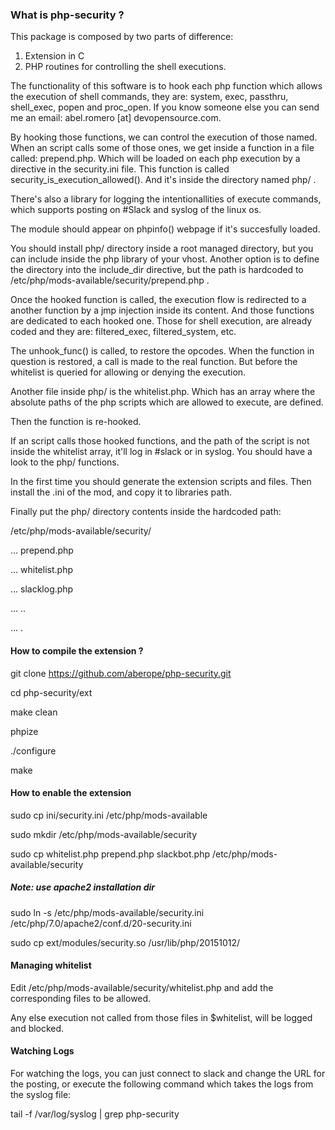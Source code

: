### What is php-security ?

This package is composed by two parts of difference:

1. Extension in C
2. PHP routines for controlling the shell executions.

The functionality of this software is to hook each php function which allows
the execution of shell commands, they are: system, exec, passthru, shell_exec,
popen and proc_open. If you know someone else you can send me an email:
abel.romero [at] devopensource.com.

By hooking those functions, we can control the execution of those named.
When an script calls some of those ones, we get inside a function in a file
called: prepend.php. Which will be loaded on each php execution by a directive
in the security.ini file. This function is called security_is_execution_allowed().
And it's inside the directory named php/ .

There's also a library for logging the intentionallities of execute commands,
which supports posting on #Slack and syslog of the linux os.

The module should appear on phpinfo() webpage if it's succesfully loaded.

You should install php/ directory inside a root managed directory,
but you can include inside the php library of your vhost. Another option
is to define the directory into the include_dir directive, but the path is hardcoded to /etc/php/mods-available/security/prepend.php .

Once the hooked function is called, the execution flow is redirected to a 
another function by a jmp injection inside its content. And those functions
are dedicated to each hooked one. Those for shell execution, are already
coded and they are: filtered_exec, filtered_system, etc.

The unhook_func() is called, to restore the opcodes. When the function in
question is restored, a call is made to the real function. But before
the whitelist is queried for allowing or denying the execution.

Another file inside php/ is the whitelist.php. Which has an array where
the absolute paths of the php scripts which are allowed to execute, are defined.

Then the function is re-hooked.

If an script calls those hooked functions, and the path of the script is not
inside the whitelist array, it'll log in #slack or in syslog.
You should have a look to the php/ functions.

In the first time you should generate the extension scripts and files.
Then install the .ini of the mod, and copy it to libraries path.

Finally put the php/ directory contents inside the hardcoded path:

/etc/php/mods-available/security/

... prepend.php

... whitelist.php

... slacklog.php

... ..

... .


#### How to compile the extension ?

git clone https://github.com/aberope/php-security.git

cd php-security/ext

make clean

phpize

./configure

make

#### How to enable the extension

sudo cp ini/security.ini /etc/php/mods-available

sudo mkdir /etc/php/mods-available/security

sudo cp whitelist.php prepend.php slackbot.php /etc/php/mods-available/security

##### Note: use apache2 installation dir

sudo ln -s /etc/php/mods-available/security.ini /etc/php/7.0/apache2/conf.d/20-security.ini

sudo cp ext/modules/security.so /usr/lib/php/20151012/ 

#### Managing whitelist

Edit /etc/php/mods-available/security/whitelist.php and add the corresponding files to be allowed.

Any else execution not called from those files in $whitelist, will be logged and blocked.

#### Watching Logs

For watching the logs, you can just connect to slack and change the URL
for the posting, or execute the following command which takes the logs
from the syslog file:

tail -f  /var/log/syslog | grep php-security

